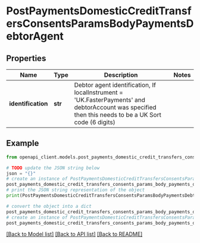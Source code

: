 # PostPaymentsDomesticCreditTransfersConsentsParamsBodyPaymentsDebtorAgent


## Properties

Name | Type | Description | Notes
------------ | ------------- | ------------- | -------------
**identification** | **str** | Debtor agent identification, If localInstrument &#x3D; &#39;UK.FasterPayments&#39; and debtorAccount was specified then this needs to be a UK Sort code (6 digits) | 

## Example

```python
from openapi_client.models.post_payments_domestic_credit_transfers_consents_params_body_payments_debtor_agent import PostPaymentsDomesticCreditTransfersConsentsParamsBodyPaymentsDebtorAgent

# TODO update the JSON string below
json = "{}"
# create an instance of PostPaymentsDomesticCreditTransfersConsentsParamsBodyPaymentsDebtorAgent from a JSON string
post_payments_domestic_credit_transfers_consents_params_body_payments_debtor_agent_instance = PostPaymentsDomesticCreditTransfersConsentsParamsBodyPaymentsDebtorAgent.from_json(json)
# print the JSON string representation of the object
print(PostPaymentsDomesticCreditTransfersConsentsParamsBodyPaymentsDebtorAgent.to_json())

# convert the object into a dict
post_payments_domestic_credit_transfers_consents_params_body_payments_debtor_agent_dict = post_payments_domestic_credit_transfers_consents_params_body_payments_debtor_agent_instance.to_dict()
# create an instance of PostPaymentsDomesticCreditTransfersConsentsParamsBodyPaymentsDebtorAgent from a dict
post_payments_domestic_credit_transfers_consents_params_body_payments_debtor_agent_from_dict = PostPaymentsDomesticCreditTransfersConsentsParamsBodyPaymentsDebtorAgent.from_dict(post_payments_domestic_credit_transfers_consents_params_body_payments_debtor_agent_dict)
```
[[Back to Model list]](../README.md#documentation-for-models) [[Back to API list]](../README.md#documentation-for-api-endpoints) [[Back to README]](../README.md)


